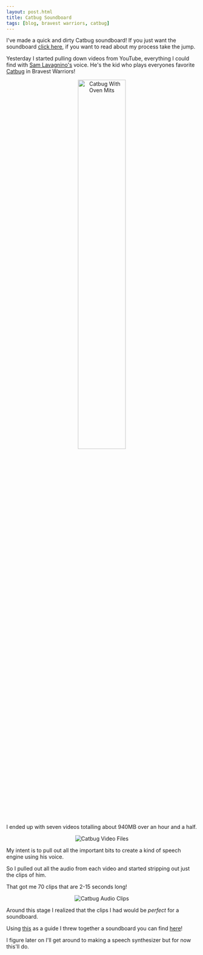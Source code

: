 ```yaml
---
layout: post.html
title: Catbug Soundboard
tags: [blog, bravest warriors, catbug]
---
```

I've made a quick and dirty Catbug soundboard! If you just want the
soundboard [click here](http://nbwright.net/catbug), if you want to read
about my process take the jump.

Yesterday I started pulling down videos from YouTube, everything I could
find with [Sam Lavagnino's](http://bravestwarriors.wikia.com/wiki/Sam_Lavagnino) voice. He's the kid who plays everyones favorite [Catbug](http://bravestwarriors.wikia.com/wiki/Catbug)
in Bravest Warriors!

<div style="text-align: center;"><img src="http://nbwright.net/catbug/images/catbug.png" height="50%" alt="Catbug With Oven Mits"></div>

I ended up with seven videos totalling about 940MB over an hour and a half.

<div style="text-align: center;"><img src="http://i.imgur.com/ba1Jh3M.png" alt="Catbug Video Files"></div>

My intent is to pull out all the important bits to create a kind of speech
engine using his voice.

So I pulled out all the audio from each video and started stripping out
just the clips of him.

That got me 70 clips that are 2-15 seconds long!

<div style="text-align: center;"><img src="http://i.imgur.com/lYZUwJ8.png" alt="Catbug Audio Clips"></div>

Around this stage I realized that the clips I had would be _perfect_ for a
soundboard.

Using [this](https://blog.mozilla.org/webdev/2009/08/06/html5-audio-soundboard)
as a guide I threw together a soundboard you can find
[here](http://nbwright.net/catbug)!

I figure later on I'll get around to making a speech synthesizer but for
now this'll do.

